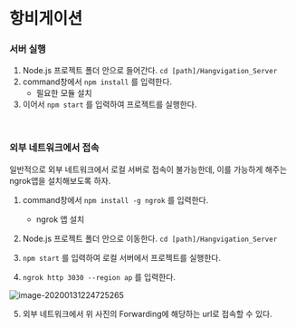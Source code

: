 # 항비게이션

### 서버 실행

1. Node.js 프로젝트 폴더 안으로 들어간다. `cd [path]/Hangvigation_Server`
2. command창에서 `npm install` 를 입력한다. 
   * 필요한 모듈 설치
3. 이어서 `npm start` 를 입력하여 프로젝트를 실행한다.

<br/>

### 외부 네트워크에서 접속

일반적으로 외부 네트워크에서 로컬 서버로 접속이 불가능한데, 이를 가능하게 해주는 ngrok앱을 설치해보도록 하자.

1. command창에서 `npm install -g ngrok` 를 입력한다.

   * ngrok 앱 설치
2. Node.js 프로젝트 폴더 안으로 이동한다. `cd [path]/Hangvigation_Server`
3. `npm start` 를 입력하여 로컬 서버에서 프로젝트를 실행한다.
4. `ngrok http 3030 --region ap` 를 입력한다.

![image-20200131224725265](https://user-images.githubusercontent.com/18085486/73544524-b4500d00-447c-11ea-83ca-89dbd4d03216.png)

5. 외부 네트워크에서 위 사진의 Forwarding에 해당하는 url로 접속할 수 있다.



